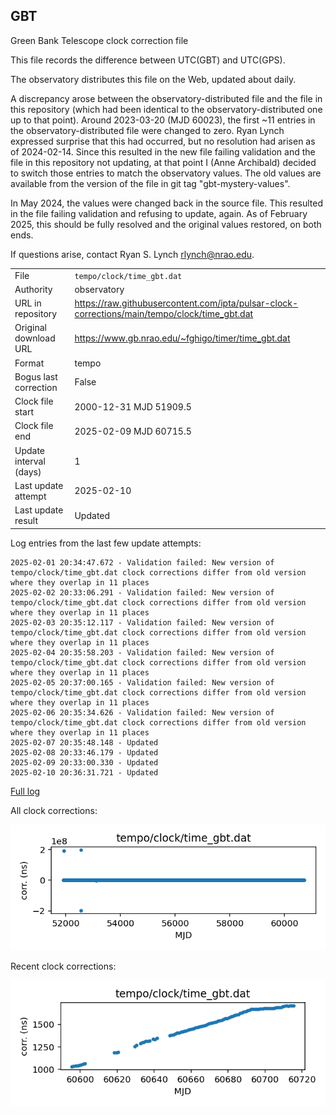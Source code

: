 
## GBT

Green Bank Telescope clock correction file

This file records the difference between UTC(GBT) and UTC(GPS).

The observatory distributes this file on the Web, updated about daily.

A discrepancy arose between the observatory-distributed file and the
file in this repository (which had been identical to the 
observatory-distributed one up to that point). Around 
2023-03-20 (MJD 60023), the first ~11 entries in the 
observatory-distributed file were changed to zero.
Ryan Lynch expressed surprise that this had occurred, but no
resolution had arisen as of 2024-02-14. Since this resulted in
the new file failing validation and the file in this repository
not updating, at that point I (Anne Archibald) decided to
switch those entries to match the observatory values. The old values
are available from the version of the file in git tag 
"gbt-mystery-values".

In May 2024, the values were changed back in the source file.
This resulted in the file failing validation and refusing to update,
again. As of February 2025, this should be fully resolved and the
original values restored, on both ends.

If questions arise, contact Ryan S. Lynch <rlynch@nrao.edu>.

|     |     |
|:--- |:--- |
| File | `tempo/clock/time_gbt.dat` |
| Authority | observatory |
| URL in repository | <https://raw.githubusercontent.com/ipta/pulsar-clock-corrections/main/tempo/clock/time_gbt.dat> |
| Original download URL | <https://www.gb.nrao.edu/~fghigo/timer/time_gbt.dat> |
| Format | tempo |
| Bogus last correction | False |
| Clock file start | 2000-12-31 MJD 51909.5 |
| Clock file end | 2025-02-09 MJD 60715.5 |
| Update interval (days) | 1 |
| Last update attempt | 2025-02-10 |
| Last update result | Updated |

Log entries from the last few update attempts:
```
2025-02-01 20:34:47.672 - Validation failed: New version of tempo/clock/time_gbt.dat clock corrections differ from old version where they overlap in 11 places
2025-02-02 20:33:06.291 - Validation failed: New version of tempo/clock/time_gbt.dat clock corrections differ from old version where they overlap in 11 places
2025-02-03 20:35:12.117 - Validation failed: New version of tempo/clock/time_gbt.dat clock corrections differ from old version where they overlap in 11 places
2025-02-04 20:35:58.203 - Validation failed: New version of tempo/clock/time_gbt.dat clock corrections differ from old version where they overlap in 11 places
2025-02-05 20:37:00.165 - Validation failed: New version of tempo/clock/time_gbt.dat clock corrections differ from old version where they overlap in 11 places
2025-02-06 20:35:34.626 - Validation failed: New version of tempo/clock/time_gbt.dat clock corrections differ from old version where they overlap in 11 places
2025-02-07 20:35:48.148 - Updated
2025-02-08 20:33:46.179 - Updated
2025-02-09 20:33:00.330 - Updated
2025-02-10 20:36:31.721 - Updated
```
[Full log](https://raw.githubusercontent.com/ipta/pulsar-clock-corrections/main/log/tempo/clock/time_gbt.dat.log)


All clock corrections:

![plot of all clock corrections](time_gbt.dat.png "All corrections")

Recent clock corrections:

![plot of recent clock corrections](time_gbt.dat.short.png "Recent corrections")

